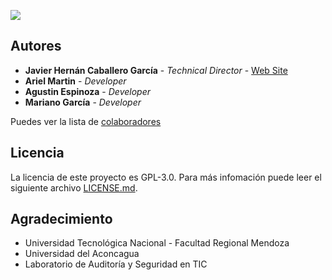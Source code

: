 ![](https://raw.githubusercontent.com/LabAuSegTIC/PromotionalWebHtml/master/images/Ares_logoColor.png)
 
## Autores
 
* **Javier Hernán Caballero García** - *Technical Director* - [Web Site](http://javiercaballero.info)
* **Ariel Martin** - *Developer*
* **Agustin Espinoza** - *Developer*
* **Mariano García** - *Developer*
 
Puedes ver la lista de [colaboradores](https://github.com/orgs/AresVI/outside-collaborators) 
 
## Licencia
 
La licencia de este proyecto es  GPL-3.0. Para más infomación puede leer el siguiente archivo  [LICENSE.md](https://github.com/AresVI/AresVI.github.io/blob/master/LICENSE).
 
## Agradecimiento
 
 * Universidad Tecnológica Nacional - Facultad Regional Mendoza
 * Universidad del Aconcagua
 * Laboratorio de Auditoría y Seguridad en TIC
